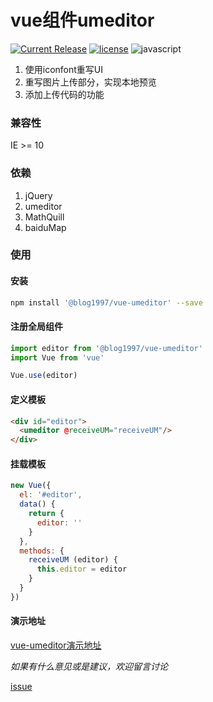 # vue组件umeditor
[![Current Release](https://img.shields.io/npm/v/@blog1997/vue-umeditor)](https://www.npmjs.com/package/@blog1997/vue-umeditor)
[![license](https://img.shields.io/github/license/youLookLikeDelicious/vue-umeditor)](https://github.com/youLookLikeDelicious/vue-umeditor/blob/master/LICENSE.md)
![javascript](https://img.shields.io/github/languages/top/youLookLIkeDelicious/vue-umeditor)
1. 使用iconfont重写UI
2. 重写图片上传部分，实现本地预览
3. 添加上传代码的功能

### 兼容性
IE >= 10

### 依赖
1. jQuery
2. umeditor
3. MathQuill
4. baiduMap
### 使用
#### 安装
```bash
npm install '@blog1997/vue-umeditor' --save
```

#### 注册全局组件
```javascript
import editor from '@blog1997/vue-umeditor'
import Vue from 'vue'

Vue.use(editor)
```

#### 定义模板
```html
<div id="editor">
  <umeditor @receiveUM="receiveUM"/>
</div>
```

#### 挂载模板
```javascript
new Vue({
  el: '#editor',
  data() {
    return {
      editor: ''
    }
  },
  methods: {
    receiveUM (editor) {
      this.editor = editor
    }
  }
})
```

#### 演示地址
[vue-umeditor演示地址](https://www.chaosxy.com/archives/84554c2.html)

*如果有什么意见或是建议，欢迎留言讨论*

[issue](https://github.com/youLookLikeDelicious/vue-umeditor)